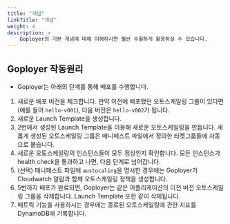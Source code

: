 ```yaml
---
title: "개념"
linkTitle: "개념"
weight: 4
description: >
    Goployer의 기본 개념에 대해 이해하시면 훨씬 수월하게 활용하실 수 있습니다.
---
```




## Goployer 작동원리
* Goployer는 아래의 단계를 통해 배포를 수행합니다.
1. 새로운 배포 버전을 체크합니다. 만약 이전에 배포했던 오토스케일링 그룹이 있다면(예를 들어 `hello-v001`), 다음 버전은 `hello-v002`가 됩니다.
2. 새로운 Launch Template을 생성합니다.
3. 2번에서 생성된 Launch Template을 이용해 새로운 오토스케일링을 만듭니다. 새롭게 생성된 오토스케일링 그룹은 매니페스트 파일에서 정의한 타켓그룹들에 자동으로 붙습니다.
4. 새로운 오토스케일링의 인스턴스들이 모두 정상인지 확인합니다. 모든 인스턴스가 health check을 통과하고 나면, 다음 단계로 넘어갑니다.
5. (선택) 매니페스트 파일에 `austocaling`을 명시한 경우에는 Goployer가 Cloudwatch 알람과 함께 오토스케일링 정책을 생성합니다.
6. 5번까지 배포가 완료되면, Goployer는 같은 어플리케이션의 이전 버전 오토스케일링 그룹을 삭제합니다. Launch Template 또한 같이 삭제됩니다.
7. 매트릭 기능을 사용하시는 경우에는 종료된 오토스케일링에 관한 지표를 DynamoDB에 기록합니다.



